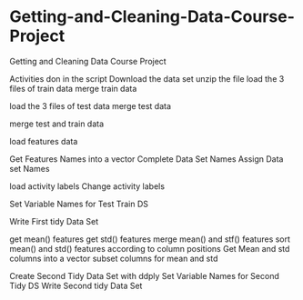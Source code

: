Getting-and-Cleaning-Data-Course-Project
========================================

Getting and Cleaning Data Course Project

Activities don in the script
Download the data set
unzip the file
load the 3 files of train data
merge train data

load the 3 files of test data
merge test data

merge test and train data

load features data

Get Features Names into a vector
Complete Data Set Names
Assign Data set Names

load activity labels
Change activity labels

Set Variable Names for Test Train DS 

Write First tidy Data Set

get mean() features
get std() features
merge mean() and stf() features
sort mean() and std() features according to column positions
Get Mean and std columns into a vector
subset columns for mean and std

Create Second Tidy Data Set with ddply
Set Variable Names for Second Tidy DS
Write Second tidy Data Set

